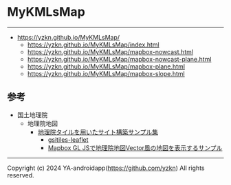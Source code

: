 # MyKMLsMap

---

- https://yzkn.github.io/MyKMLsMap/
  - https://yzkn.github.io/MyKMLsMap/index.html
  - https://yzkn.github.io/MyKMLsMap/mapbox-nowcast.html
  - https://yzkn.github.io/MyKMLsMap/mapbox-nowcast-plane.html
  - https://yzkn.github.io/MyKMLsMap/mapbox-plane.html
  - https://yzkn.github.io/MyKMLsMap/mapbox-slope.html

## 参考

- 国土地理院
  - 地理院地図
    - [地理院タイルを用いたサイト構築サンプル集](https://maps.gsi.go.jp/development/sample.html)
      - [gsitiles-leaflet](https://github.com/gsi-cyberjapan/gsitiles-leaflet)
      - [Mapbox GL JSで地理院地図Vector風の地図を表示するサンプル](https://github.com/gsi-cyberjapan/gsivectortile-mapbox-gl-js)

---

Copyright (c) 2024 YA-androidapp(https://github.com/yzkn) All rights reserved.
